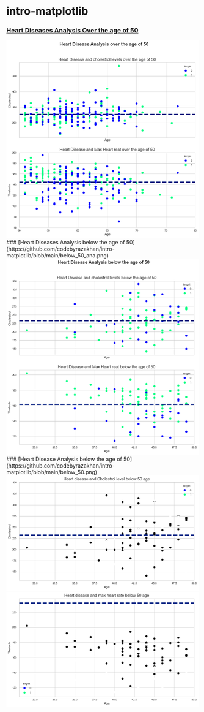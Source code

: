 # intro-matplotlib
### [Heart Diseases Analysis Over the age of 50](https://github.com/codebyrazakhan/intro-matplotlib/blob/main/heartdiesease.png)
<img src = "https://github.com/codebyrazakhan/intro-matplotlib/blob/main/heartdiesease.png" />
### [Heart Diseases Analysis below the age of 50](https://github.com/codebyrazakhan/intro-matplotlib/blob/main/below_50_ana.png)
<img src = "https://github.com/codebyrazakhan/intro-matplotlib/blob/main/below_50_ana.png" />
### [Heart Disease Analysis below the age of 50](https://github.com/codebyrazakhan/intro-matplotlib/blob/main/below_50.png)
<img src = "https://github.com/codebyrazakhan/intro-matplotlib/blob/main/below_50.png" />
<img src = "https://github.com/codebyrazakhan/intro-matplotlib/blob/main/max_below_50.png" />
